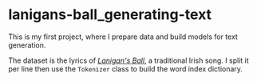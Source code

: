 # lanigans-ball_generating-text
This is my first project, where I prepare data and build models for text generation. 

The dataset is the lyrics of [*Lanigan's Ball*](https://en.wikipedia.org/wiki/Lanigan%27s_Ball), a traditional Irish song. I split it per line then use the `Tokenizer` class to build the word index dictionary.
